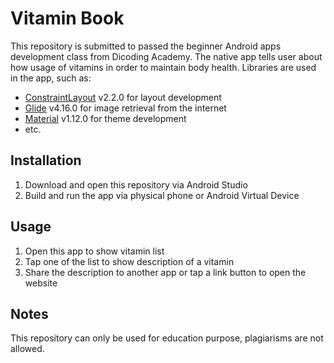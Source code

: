# Vitamin Book
This repository is submitted to passed the beginner Android apps development class from Dicoding Academy. The native app tells user about how usage of vitamins in order to maintain body health. 
Libraries are used in the app, such as:
* [ConstraintLayout](https://github.com/androidx/constraintlayout) v2.2.0 for layout development
* [Glide](https://gitHub.com/bumptech/glide) v4.16.0 for image retrieval from the internet
* [Material](https://github.com/material-components/material-components-android) v1.12.0 for theme development
* etc.

## Installation
1. Download and open this repository via Android Studio
2. Build and run the app via physical phone or Android Virtual Device

## Usage
1. Open this app to show vitamin list
2. Tap one of the list to show description of a vitamin
3. Share the description to another app or tap a link button to open the website

## Notes
This repository can only be used for education purpose, plagiarisms are not allowed.
